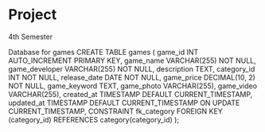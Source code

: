 # Project
4th Semester


Database for games
CREATE TABLE games (
    game_id INT AUTO_INCREMENT PRIMARY KEY,
    game_name VARCHAR(255) NOT NULL,
    game_developer VARCHAR(255) NOT NULL,
    description TEXT,
    category_id INT NOT NULL,
    release_date DATE NOT NULL,
    game_price DECIMAL(10, 2) NOT NULL,
    game_keyword TEXT,
    game_photo VARCHAR(255),
    game_video VARCHAR(255),
    created_at TIMESTAMP DEFAULT CURRENT_TIMESTAMP,
    updated_at TIMESTAMP DEFAULT CURRENT_TIMESTAMP ON UPDATE CURRENT_TIMESTAMP,
    CONSTRAINT fk_category FOREIGN KEY (category_id) REFERENCES category(category_id)
);
